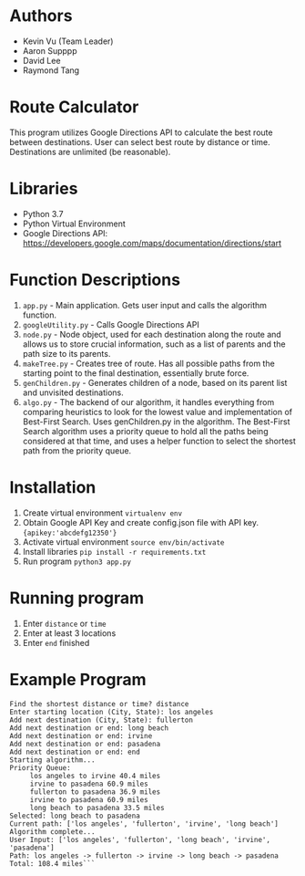# Authors
- Kevin Vu (Team Leader)
- Aaron Supppp
- David Lee
- Raymond Tang
# Route Calculator
This program utilizes Google Directions API to calculate the best route between destinations. User can select best route by distance or time. Destinations are unlimited (be reasonable).

# Libraries
- Python 3.7
- Python Virtual Environment
- Google Directions API: https://developers.google.com/maps/documentation/directions/start

# Function Descriptions
1. `app.py` - Main application. Gets user input and calls the algorithm function.
2. `googleUtility.py` - Calls Google Directions API
3. `node.py` - Node object, used for each destination along the route and allows us to store crucial information, such as a list of parents and the path size to its parents.
4. `makeTree.py` - Creates tree of route. Has all possible paths from the starting point to the final destination, essentially brute force.
5. `genChildren.py` - Generates children of a node, based on its parent list and unvisited destinations.
6. `algo.py` - The backend of our algorithm, it handles everything from comparing heuristics to look for the lowest value and implementation of Best-First Search. Uses genChildren.py in the algorithm. The Best-First Search algorithm uses a priority queue to hold all the paths being considered at that time, and uses a helper function to select the shortest path from the priority queue. 

# Installation
1. Create virtual environment
    `virtualenv env`
2. Obtain Google API Key and create config.json file with API key.
    `{apikey:'abcdefg12350'}`
3. Activate virtual environment
    `source env/bin/activate`
4. Install libraries
    `pip install -r requirements.txt`
5. Run program
    `python3 app.py`

# Running program
1. Enter `distance` or `time`
2. Enter at least 3 locations
3. Enter `end` finished

# Example Program
```Welcome to Route Calculator!
Find the shortest distance or time? distance
Enter starting location (City, State): los angeles
Add next destination (City, State): fullerton
Add next destination or end: long beach
Add next destination or end: irvine
Add next destination or end: pasadena
Add next destination or end: end
Starting algorithm...
Priority Queue:
	 los angeles to irvine 40.4 miles
	 irvine to pasadena 60.9 miles
	 fullerton to pasadena 36.9 miles
	 irvine to pasadena 60.9 miles
	 long beach to pasadena 33.5 miles
Selected: long beach to pasadena
Current path: ['los angeles', 'fullerton', 'irvine', 'long beach']
Algorithm complete...
User Input: ['los angeles', 'fullerton', 'long beach', 'irvine', 'pasadena']
Path: los angeles -> fullerton -> irvine -> long beach -> pasadena
Total: 108.4 miles```
